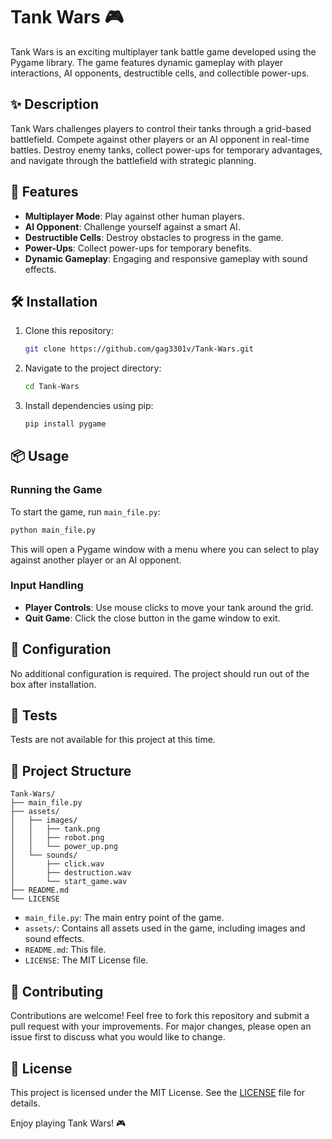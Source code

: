 # Tank Wars 🎮

Tank Wars is an exciting multiplayer tank battle game developed using the Pygame library. The game features dynamic gameplay with player interactions, AI opponents, destructible cells, and collectible power-ups.

## ✨ Description

Tank Wars challenges players to control their tanks through a grid-based battlefield. Compete against other players or an AI opponent in real-time battles. Destroy enemy tanks, collect power-ups for temporary advantages, and navigate through the battlefield with strategic planning.

## 🚀 Features

- **Multiplayer Mode**: Play against other human players.
- **AI Opponent**: Challenge yourself against a smart AI.
- **Destructible Cells**: Destroy obstacles to progress in the game.
- **Power-Ups**: Collect power-ups for temporary benefits.
- **Dynamic Gameplay**: Engaging and responsive gameplay with sound effects.

## 🛠️ Installation

1. Clone this repository:
   ```sh
   git clone https://github.com/gag3301v/Tank-Wars.git
   ```

2. Navigate to the project directory:
   ```sh
   cd Tank-Wars
   ```

3. Install dependencies using pip:
   ```sh
   pip install pygame
   ```

## 📦 Usage

### Running the Game

To start the game, run `main_file.py`:
```sh
python main_file.py
```

This will open a Pygame window with a menu where you can select to play against another player or an AI opponent.

### Input Handling

- **Player Controls**: Use mouse clicks to move your tank around the grid.
- **Quit Game**: Click the close button in the game window to exit.

## 🔧 Configuration

No additional configuration is required. The project should run out of the box after installation.

## 🧪 Tests

Tests are not available for this project at this time.

## 📁 Project Structure

```
Tank-Wars/
├── main_file.py
├── assets/
│   ├── images/
│   │   ├── tank.png
│   │   ├── robot.png
│   │   └── power_up.png
│   └── sounds/
│       ├── click.wav
│       ├── destruction.wav
│       └── start_game.wav
├── README.md
└── LICENSE
```

- `main_file.py`: The main entry point of the game.
- `assets/`: Contains all assets used in the game, including images and sound effects.
- `README.md`: This file.
- `LICENSE`: The MIT License file.

## 👥 Contributing

Contributions are welcome! Feel free to fork this repository and submit a pull request with your improvements. For major changes, please open an issue first to discuss what you would like to change.

## 📜 License

This project is licensed under the MIT License. See the [LICENSE](LICENSE) file for details.

Enjoy playing Tank Wars! 🎮